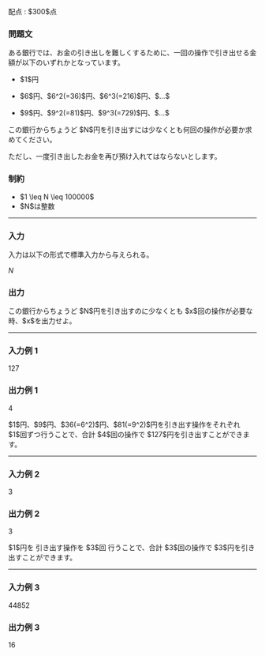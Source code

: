 
<div>

<span>

<span>

<p>
配点 : $300$点
</p>

<div>

<section>

### **問題文**

<p>
ある銀行では、お金の引き出しを難しくするために、一回の操作で引き出せる金額が以下のいずれかとなっています。
</p>

<ul>

<li>

<p>
$1$円
</p>

</li>

<li>

<p>
$6$円、$6^2(=36)$円、$6^3(=216)$円、$...$
</p>

</li>

<li>

<p>
$9$円、$9^2(=81)$円、$9^3(=729)$円、$...$
</p>

</li>

</ul>

<p>
この銀行からちょうど $N$円を引き出すには少なくとも何回の操作が必要か求めてください。
</p>

<p>
ただし、一度引き出したお金を再び預け入れてはならないとします。
</p>

</section>

</div>

<div>

<section>

### **制約**

<ul>

<li>
$1 \leq N \leq 100000$
</li>

<li>
$N$は整数
</li>

</ul>

</section>

</div>

---

<div>

<div>

<section>

### **入力**

<p>
入力は以下の形式で標準入力から与えられる。
</p>

<div>

$N$
</div>

</section>

</div>

<div>

<section>

### **出力**

<p>
この銀行からちょうど $N$円を引き出すのに少なくとも $x$回の操作が必要な時、$x$を出力せよ。
</p>

</section>

</div>

</div>

---

<div>

<section>

### **入力例 1**

<div>

127

</div>

</section>

</div>

<div>

<section>

### **出力例 1**

<div>

4

</div>

<p>
$1$円、$9$円、$36(=6^2)$円、$81(=9^2)$円を引き出す操作をそれぞれ $1$回ずつ行うことで、合計 $4$回の操作で $127$円を引き出すことができます。
</p>

</section>

</div>

---

<div>

<section>

### **入力例 2**

<div>

3

</div>

</section>

</div>

<div>

<section>

### **出力例 2**

<div>

3

</div>

<p>
$1$円を 引き出す操作を $3$回 行うことで、合計 $3$回の操作で $3$円を引き出すことができます。
</p>

</section>

</div>

---

<div>

<section>

### **入力例 3**

<div>

44852

</div>

</section>

</div>

<div>

<section>

### **出力例 3**

<div>

16

</div>

</section>

</div>

</span>

</span>

</div>

